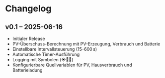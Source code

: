# Changelog

## v0.1 – 2025-06-16
- Initialer Release  
- PV-Überschuss-Berechnung mit PV-Erzeugung, Verbrauch und Batterie  
- Einstellbare Intervallsteuerung (15–600 s)  
- Automatische Timer-Ausführung  
- Logging mit Symbolen (☀️🔋❌)  
- Konfigurierbare Quellvariablen für PV, Hausverbrauch und Batterieladung